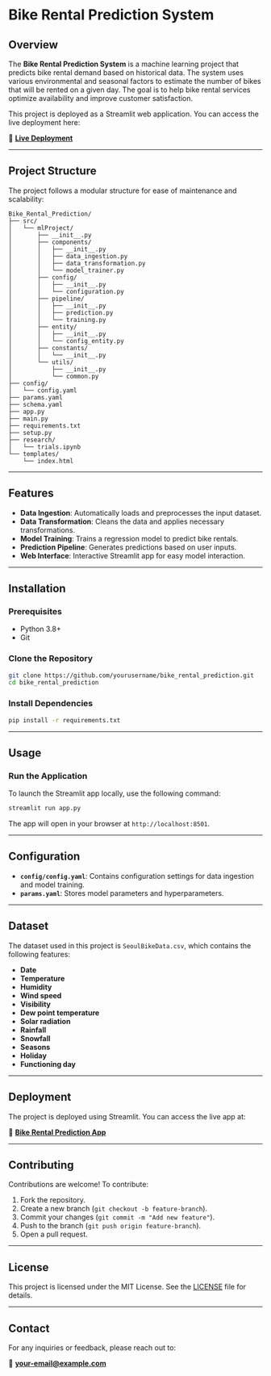 # Bike Rental Prediction System

## Overview

The **Bike Rental Prediction System** is a machine learning project that predicts bike rental demand based on historical data. The system uses various environmental and seasonal factors to estimate the number of bikes that will be rented on a given day. The goal is to help bike rental services optimize availability and improve customer satisfaction.

This project is deployed as a Streamlit web application. You can access the live deployment here:

🔗 **[Live Deployment](https://bikecountprediction-4rwwuxetyvdcgdkhvvhxru.streamlit.app/)**

---

## Project Structure

The project follows a modular structure for ease of maintenance and scalability:

```
Bike_Rental_Prediction/
├── src/
│   └── mlProject/
│       ├── __init__.py
│       ├── components/
│       │   ├── __init__.py
│       │   ├── data_ingestion.py
│       │   ├── data_transformation.py
│       │   └── model_trainer.py
│       ├── config/
│       │   ├── __init__.py
│       │   └── configuration.py
│       ├── pipeline/
│       │   ├── __init__.py
│       │   ├── prediction.py
│       │   └── training.py
│       ├── entity/
│       │   ├── __init__.py
│       │   └── config_entity.py
│       ├── constants/
│       │   └── __init__.py
│       └── utils/
│           ├── __init__.py
│           └── common.py
├── config/
│   └── config.yaml
├── params.yaml
├── schema.yaml
├── app.py
├── main.py
├── requirements.txt
├── setup.py
├── research/
│   └── trials.ipynb
└── templates/
    └── index.html
```

---

## Features

- **Data Ingestion**: Automatically loads and preprocesses the input dataset.
- **Data Transformation**: Cleans the data and applies necessary transformations.
- **Model Training**: Trains a regression model to predict bike rentals.
- **Prediction Pipeline**: Generates predictions based on user inputs.
- **Web Interface**: Interactive Streamlit app for easy model interaction.

---

## Installation

### Prerequisites

- Python 3.8+
- Git

### Clone the Repository

```bash
git clone https://github.com/yourusername/bike_rental_prediction.git
cd bike_rental_prediction
```

### Install Dependencies

```bash
pip install -r requirements.txt
```

---

## Usage

### Run the Application

To launch the Streamlit app locally, use the following command:

```bash
streamlit run app.py
```

The app will open in your browser at `http://localhost:8501`.

---

## Configuration

- **`config/config.yaml`**: Contains configuration settings for data ingestion and model training.
- **`params.yaml`**: Stores model parameters and hyperparameters.

---

## Dataset

The dataset used in this project is `SeoulBikeData.csv`, which contains the following features:

- **Date**
- **Temperature**
- **Humidity**
- **Wind speed**
- **Visibility**
- **Dew point temperature**
- **Solar radiation**
- **Rainfall**
- **Snowfall**
- **Seasons**
- **Holiday**
- **Functioning day**

---

## Deployment

The project is deployed using Streamlit. You can access the live app at:

🔗 **[Bike Rental Prediction App](https://bikecountprediction-4rwwuxetyvdcgdkhvvhxru.streamlit.app/)**

---

## Contributing

Contributions are welcome! To contribute:

1. Fork the repository.
2. Create a new branch (`git checkout -b feature-branch`).
3. Commit your changes (`git commit -m "Add new feature"`).
4. Push to the branch (`git push origin feature-branch`).
5. Open a pull request.

---

## License

This project is licensed under the MIT License. See the [LICENSE](LICENSE) file for details.

---

## Contact

For any inquiries or feedback, please reach out to:

📧 **your-email@example.com**
